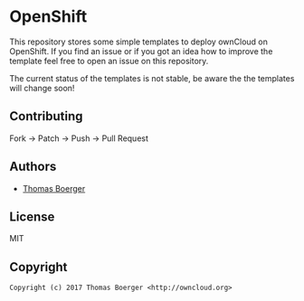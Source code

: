 # OpenShift

This repository stores some simple templates to deploy ownCloud on OpenShift. If
you find an issue or if you got an idea how to improve the template feel free to
open an issue on this repository.

The current status of the templates is not stable, be aware the the templates
will change soon!


## Contributing

Fork -> Patch -> Push -> Pull Request


## Authors

* [Thomas Boerger](https://github.com/tboerger)


## License

MIT


## Copyright

```
Copyright (c) 2017 Thomas Boerger <http://owncloud.org>
```
